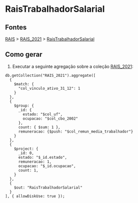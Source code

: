 # RaisTrabalhadorSalarial

## Fontes 

[RAIS](../../RAIS.md) > [RAIS_2021](../raizes/RAIS_2021.md) > [RaisTrabalhadorSalarial](./RaisTrabalhadorSalarial.md)

## Como gerar

1. Executar a seguinte agregação sobre a coleção [RAIS_2021](../raizes/RAIS_2021.md):

```
db.getCollection("RAIS_2021").aggregate([
  {
    $match: {
      "col_vinculo_ativo_31_12": 1
    }
  },
  {
    $group: {
      _id: {
        estado: "$col_uf",
        ocupacao: "$col_cbo_2002"
      },
      count: { $sum: 1 },
      remuneracao: {$push: "$col_remun_media_trabalhador"}
    }
  },
  {
    $project: {
      _id: 0,
      estado: "$_id.estado",
      remuneracao: 1,
      ocupacao: "$_id.ocupacao",
      count: 1,
    }
  },
  {
    $out: "RaisTrabalhadorSalarial"
  }
], { allowDiskUse: true });
```